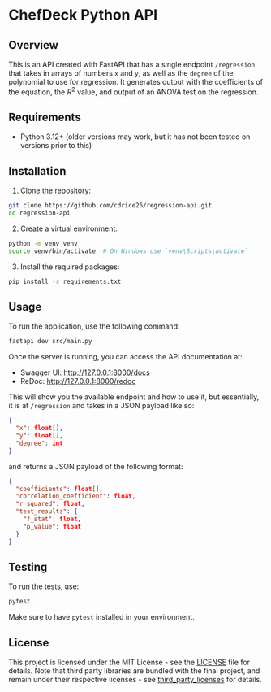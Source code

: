 # ChefDeck Python API

## Overview

This is an API created with FastAPI that has a single endpoint `/regression` that takes in arrays of numbers `x` and `y`, as well as the `degree` of the polynomial to use for regression. It generates output with the coefficients of the equation, the $R^2$ value, and output of an ANOVA test on the regression.

## Requirements

- Python 3.12+ (older versions may work, but it has not been tested on versions prior to this)

## Installation

1. Clone the repository:

  ```sh
  git clone https://github.com/cdrice26/regression-api.git
  cd regression-api
  ```
2. Create a virtual environment:
  ```sh
  python -m venv venv
  source venv/bin/activate  # On Windows use `venv\Scripts\activate`
  ```

3. Install the required packages:
  ```sh
  pip install -r requirements.txt
  ```

## Usage

To run the application, use the following command:

```sh
fastapi dev src/main.py
```

Once the server is running, you can access the API documentation at:

- Swagger UI: http://127.0.0.1:8000/docs
- ReDoc: http://127.0.0.1:8000/redoc

This will show you the available endpoint and how to use it, but essentially, it is at `/regression` and takes in a JSON payload like so:
```json
{
  "x": float[],
  "y": float[],
  "degree": int
}
```
and returns a JSON payload of the following format:

```json
{
  "coefficients": float[],
  "correlation_coefficient": float,
  "r_squared": float,
  "test_results": {
    "f_stat": float,
    "p_value": float
  }
}
```

## Testing

To run the tests, use:

```sh
pytest
```

Make sure to have `pytest` installed in your environment.

## License

This project is licensed under the MIT License - see the [LICENSE](LICENSE) file for details. Note that third party libraries are bundled with the final project, and remain under their respective licenses - see [third_party_licenses](third_party_licenses) for details. 